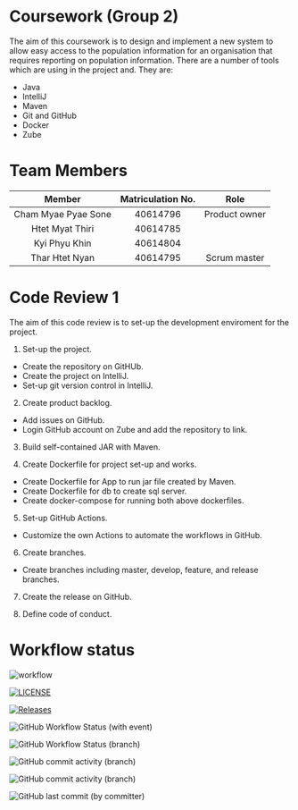 # Coursework (Group 2)
The aim of this coursework is to design and implement a new system to allow easy access to the population information for an organisation that requires reporting on population information.
There are a number of tools which are using in the project and. They are:
- Java
- IntelliJ
- Maven
- Git and GitHub
- Docker
- Zube

# Team Members 

|Member               |Matriculation No. | Role  |
|:-------------------:|:----------------:|:-----:|
| Cham Myae Pyae Sone |40614796 |Product owner   |
| Htet Myat Thiri     |40614785 |                |
| Kyi Phyu Khin       |40614804 |                |
| Thar Htet Nyan      |40614795 |Scrum master    |

# Code Review 1

The aim of this code review is to set-up the development enviroment for the project. 

1. Set-up the project. 
- Create the repository on GitHUb.
- Create the project on IntelliJ.
- Set-up git version control in IntelliJ.
  
2. Create product backlog.
- Add issues on GitHub.
- Login GitHub account on Zube and add the repository to link.

3. Build self-contained JAR with Maven.

4. Create Dockerfile for project set-up and works.
- Create Dockerfile for App to run jar file created by Maven.
- Create Dockerfile for db to create sql server.
- Create docker-compose for running both above dockerfiles. 
  
5. Set-up GitHub Actions.
- Customize the own Actions to automate the workflows in GitHub.
  
6. Create branches.
- Create branches including master, develop, feature, and release branches.

7. Create the release on GitHub.

8. Define code of conduct. 

# Workflow status

![workflow](https://github.com/Cham-Myae-40614796/coursework-group2/actions/workflows/main.yml/badge.svg?style=plastic)

[![LICENSE](https://img.shields.io/github/license/Cham-Myae-40614796/coursework-group2.svg?style=plastic)](https://github.com/Cham-Myae-40614796/coursework-group2/blob/master/LICENSE)

[![Releases](https://img.shields.io/github/release/Cham-Myae-40614796/coursework-group2/all.svg?style=plastic)](https://github.com/Cham-Myae-40614796/coursework-group2/releases)

![GitHub Workflow Status (with event)](https://img.shields.io/github/actions/workflow/status/Cham-Myae-40614796/Coursework-group2/main.yml)

![GitHub Workflow Status (branch)](https://img.shields.io/github/actions/workflow/status/Cham-Myae-40614796/Coursework-group2/main.yml?branch=develop)

![GitHub commit activity (branch)](https://img.shields.io/github/commit-activity/m/Cham-Myae-40614796/Coursework-group2/master)

![GitHub commit activity (branch)](https://img.shields.io/github/commit-activity/m/Cham-Myae-40614796/Coursework-group2/develop)

![GitHub last commit (by committer)](https://img.shields.io/github/last-commit/Cham-Myae-40614796/Coursework-group2)
